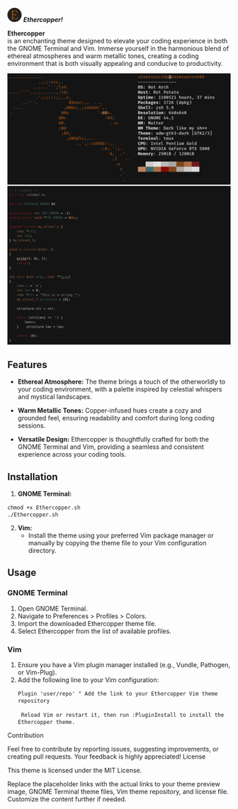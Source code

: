 ![Ethercopper Theme Preview](images/favicon-32x32.png) ***Ethercopper!***

**Ethercopper** </br>
is an enchanting theme designed to elevate your coding experience in both the GNOME Terminal and Vim. Immerse yourself in the harmonious blend of ethereal atmospheres and warm metallic tones, creating a coding environment that is both visually appealing and conducive to productivity.

![neofetch](images/neofetch.png)
![C_code](images/C_code.png)

## Features

- **Ethereal Atmosphere:** The theme brings a touch of the otherworldly to your coding environment, with a palette inspired by celestial whispers and mystical landscapes.

- **Warm Metallic Tones:** Copper-infused hues create a cozy and grounded feel, ensuring readability and comfort during long coding sessions.

- **Versatile Design:** Ethercopper is thoughtfully crafted for both the GNOME Terminal and Vim, providing a seamless and consistent experience across your coding tools.

## Installation

1. **GNOME Terminal:**
  ```
chmod +x Ethercopper.sh
./Ethercopper.sh
  ``` 
2. **Vim:**
   - Install the theme using your preferred Vim package manager or manually by copying the theme file to your Vim configuration directory.

## Usage

### GNOME Terminal

1. Open GNOME Terminal.
2. Navigate to Preferences > Profiles > Colors.
3. Import the downloaded Ethercopper theme file.
4. Select Ethercopper from the list of available profiles.

### Vim

1. Ensure you have a Vim plugin manager installed (e.g., Vundle, Pathogen, or Vim-Plug).
2. Add the following line to your Vim configuration:
   ```vim
   Plugin 'user/repo' " Add the link to your Ethercopper Vim theme repository

    Reload Vim or restart it, then run :PluginInstall to install the Ethercopper theme.

Contribution

Feel free to contribute by reporting issues, suggesting improvements, or creating pull requests. Your feedback is highly appreciated!
License

This theme is licensed under the MIT License.




Replace the placeholder links with the actual links to your theme preview image, GNOME Terminal theme files, Vim theme repository, and license file. Customize the content further if needed.


